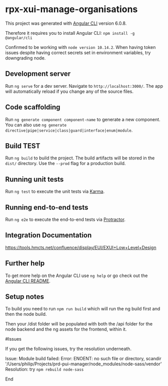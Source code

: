 # rpx-xui-manage-organisations

This project was generated with [Angular CLI](https://github.com/angular/angular-cli) version 6.0.8.

Therefore it requires you to install Angular CLI:
`npm install -g @angular/cli`

Confirmed to be working with `node version 10.14.2`. When having token issues despite having correct secrets set in environment variables, try downgrading node.

## Development server

Run `ng serve` for a dev server. Navigate to `http://localhost:3000/`. The app will automatically reload if you change any of the source files.

## Code scaffolding

Run `ng generate component component-name` to generate a new component. You can also use `ng generate directive|pipe|service|class|guard|interface|enum|module`.

## Build TEST

Run `ng build` to build the project. The build artifacts will be stored in the `dist/` directory. Use the `--prod` flag for a production build.

## Running unit tests

Run `ng test` to execute the unit tests via [Karma](https://karma-runner.github.io).

## Running end-to-end tests

Run `ng e2e` to execute the end-to-end tests via [Protractor](http://www.protractortest.org/).

## Integration Documentation

https://tools.hmcts.net/confluence/display/EUI/EXUI+Low+Level+Design

## Further help

To get more help on the Angular CLI use `ng help` or go check out the [Angular CLI README](https://github.com/angular/angular-cli/blob/master/README.md).

## Setup notes

To build you need to run `npm run build` which will run the ng build first and then the
node build.

Then your /dist folder will be populated with both the /api folder for the node backend and the ng assets for the frontend, within it.

#Issues

If you get the following issues, try the resolution underneath.

Issue: Module build failed: Error: ENOENT: no such file or directory, scandir '/Users/philip/Projects/prd-pui-manager/node_modules/node-sass/vendor'
Resolution: try `npm rebuild node-sass`

End

